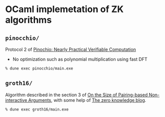 # OCaml implemetation of ZK algorithms

## `pinocchio/`

Protocol 2 of [Pinochio: Nearly Practical Verifiable Computation](https://eprint.iacr.org/2013/279.pdf) 

- No optimization such as polynomial multiplication using fast DFT

```
% dune exec pinocchio/main.exe
```

## `groth16/`

Algorithm described in the section 3 of 
[On the Size of Pairing-based Non-interactive Arguments](https://eprint.iacr.org/2016/260.pdf),
with some help of [The zero knowledge blog](https://www.zeroknowledgeblog.com/index.php/groth16).

```
% dune exec groth16/main.exe
```
